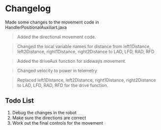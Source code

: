 # Changelog

Made some changes to the movement code in HandlerPositionalAuxiliart.java

> Added the directional movement code.

> Changed the local variable names for distance from left1Distance, left2Distance, right1Distance, right2Distance to LAD, LFD, RAD, RFD

> Added the driveAux function for sideways movement.

> Changed velocity to power in telemetry

> Replaced left1Distance, left2Distance, right1Distance, right2Distance to LAD, LFD, RAD, RFD for the drive function.

## Todo List

1. Debug the changes in the robot
1. Make sure the directions are correct
1. Work out the final controls for the movement